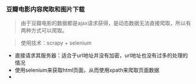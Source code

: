 ### 豆瓣电影内容爬取和图片下载
> 由于豆瓣电影的数据都是ajax请求获得，是动态数据无法直接爬取，所以有两种方式可以爬取。

> 使用技术：scrapy + selenium
- 直接请求其服务器：适合于url地址并没有加密，url地址也没有过多的处理的情况
- 使用selenium来获取html页面，从而使用xpath来爬取页面数据
- 
